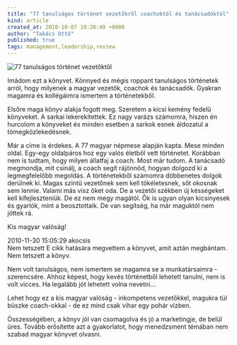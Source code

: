 ```yaml
---
title: "77 tanulságos történet vezetőkről coachoktól és tanácsadóktól"
kind: article
created_at: 2010-10-07 19:20:49 +0000
author: "Takács Ottó"
published: true
tags: management,leadership,review
---
```

![77 tanulságos történet vezetőktől](http://assets0.moly.hu/system/covers/normal/covers_100680.jpg)

Imádom ezt a könyvet. Könnyed és mégis roppant tanulságos történetek arról, hogy milyenek a magyar vezetők, coachok és tanácsadók. Gyakran magamra és kollégáimra ismertem a történetekből.

<!--break-->

Elsőre maga könyv alakja fogott meg. Szeretem a kicsi kemény fedelű könyveket. A sarkai lekerekítettek. Ez nagy varázs számomra, hiszen én hurcolom a könyveket és minden esetben a sarkok esnek áldozatul a tömegközlekedésnek.

Már a címe is érdekes. A 77 magyar népmese alapján kapta. Mese minden oldal. Egy-egy oldalpáros hoz egy valós életből vett történetet. Korábban nem is tudtam, hogy milyen állatfaj a coach. Most már tudom. A tanácsadó megmondja, mit csinálj, a coach segít rájönnöd, hogyan dolgozd ki a legmegfelelőbb megoldás. A történetekből számomra döbbenetes dolgok derülnek ki. Magas szintű vezetőnek sem kell tökéletesnek, sőt okosnak sem lennie. Valami más visz őket oda. De a vezetői székben új késségeket kell kifejleszteniük. De ez nem megy magától. Ők is ugyan olyan kicsinyesek és gyarlók, mint a beosztottaik. De van segítség, ha már maguktól nem jöttek rá.

Kis magyar valóság!


<div class='old-comments'>
		<div class='one-old-comment'>
			<span class='comment-date'>2010-11-30 15:05:29</span>
			<span class='commenter-name'>akocsis</span>
			<div class='comment-body'>
				<span class='comment-title'>Nem tetszett</comment>
				E cikk hatására megvettem a könyvet, amit aztán megbántam. Nem tetszett a könyv.

Nem volt tanulságos, nem ismertem se magamra se a munkatársaimra - szerencsére.
Ahhoz képest, hogy kevés történetből lehetett tanulni, nem is volt vicces. Ha legalább jót lehetett volna nevetni...

Lehet hogy ez a kis magyar valóság - inkompetens vezetőkkel, magukra túl büszke coach-okkal - de ez mind csak vihar egy pohár vízben.

Összességében, a könyv jól van csomagolva és jó a marketingje, de belül üres. Tovább erősítette azt a gyakorlatot, hogy menedzsment témában nem szabad magyar könyvet olvasni.
			</div>
		</div>
		</div>